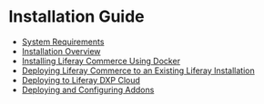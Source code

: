 # Installation Guide

* [System Requirements]()
* [Installation Overview]()
* [Installing Liferay Commerce Using Docker]()
* [Deploying Liferay Commerce to an Existing Liferay Installation]()
* [Deploying to Liferay DXP Cloud]()
* [Deploying and Configuring Addons]()